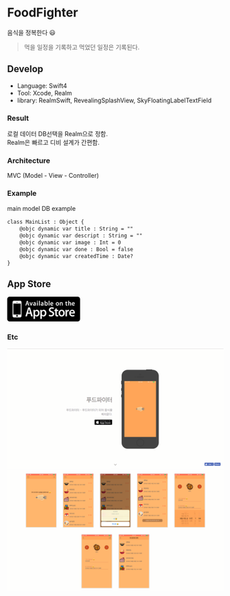 # FoodFighter
음식을 정복한다 😃  
> 먹을 일정을 기록하고 먹었던 일정은 기록된다.

## Develop
- Language: Swift4
- Tool: Xcode, Realm
- library: RealmSwift, RevealingSplashView, SkyFloatingLabelTextField

### Result
로컬 데이터 DB선택을 Realm으로 정함.  
Realm은 빠르고 디비 설계가 간편함.

### Architecture
MVC (Model - View - Controller)

### Example
main model DB example
```
class MainList : Object {
    @objc dynamic var title : String = ""
    @objc dynamic var descript : String = ""
    @objc dynamic var image : Int = 0
    @objc dynamic var done : Bool = false
    @objc dynamic var createdTime : Date? 
}
```

## App Store 
<a href="https://itunes.apple.com/us/app/%ED%91%B8%EB%93%9C%ED%8C%8C%EC%9D%B4%ED%84%B0/id1419747262?mt=8"><img src="./screenshot/AppStore.png" width="170" height="58"></a>

### Etc
![텍스트목록](./screenshot/web1.png)
![텍스트목록](./screenshot/web2.png)
